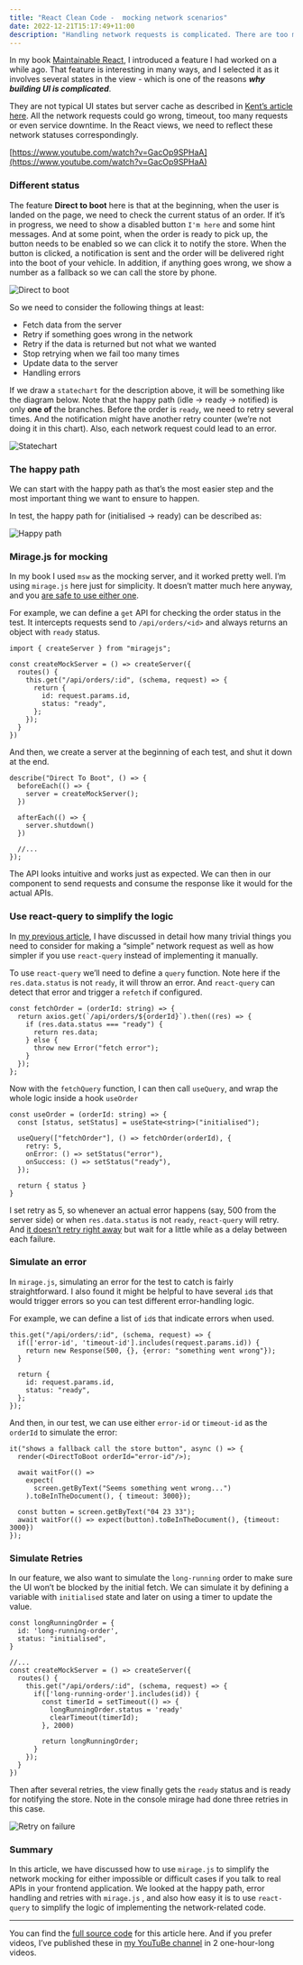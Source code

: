 ```yaml
---
title: "React Clean Code -  mocking network scenarios"
date: 2022-12-21T15:17:49+11:00
description: "Handling network requests is complicated. There are too many cases you have to consider on top of the asynchronised process. And testing these code can be even more challenging. I'll demonstrate how to use mirage.js to simplify the network mocking process, as well as how to use react-query to implement the application."
---
```


In my book [Maintainable React](https://leanpub.com/maintainable-react), I introduced a feature I had worked on a while ago. That feature is interesting in many ways, and I selected it as it involves several states in the view - which is one of the reasons ***why building UI is complicated***.

They are not typical UI states but server cache as described in [Kent’s article here](https://kentcdodds.com/blog/application-state-management-with-react#server-cache-vs-ui-state). All the network requests could go wrong, timeout, too many requests or even service downtime. In the React views, we need to reflect these network statuses correspondingly.

[https://www.youtube.com/watch?v=GacOp9SPHaA](https://www.youtube.com/watch?v=GacOp9SPHaA)

### Different status

The feature **Direct to boot** here is that at the beginning, when the user is landed on the page, we need to check the current status of an order. If it’s in progress, we need to show a disabled button `I'm here` and some hint messages. And at some point, when the order is ready to pick up, the button needs to be enabled so we can click it to notify the store. When the button is clicked, a notification is sent and the order will be delivered right into the boot of your vehicle. In addition, if anything goes wrong, we show a number as a fallback so we can call the store by phone.

![Direct to boot](/posts/images/react-clean-code-network-mocking/direct-to-boot.png)

So we need to consider the following things at least:

- Fetch data from the server
- Retry if something goes wrong in the network
- Retry if the data is returned but not what we wanted
- Stop retrying when we fail too many times
- Update data to the server
- Handling errors

If we draw a `statechart` for the description above, it will be something like the diagram below. Note that the happy path (idle → ready → notified) is only **one of** the branches. Before the order is `ready`, we need to retry several times. And the notification might have another retry counter (we’re not doing it in this chart). Also, each network request could lead to an error.

![Statechart](/posts/images/react-clean-code-network-mocking/statechart.png)

### The happy path

We can start with the happy path as that’s the most easier step and the most important thing we want to ensure to happen.

In test, the happy path for (initialised → ready) can be described as:

![Happy path](/posts/images/react-clean-code-network-mocking/first-test.png)

### Mirage.js for mocking

In my book I used `msw` as the mocking server, and it worked pretty well. I’m using `mirage.js` here just for simplicity. It doesn’t matter much here anyway, and you [are safe to use either one](https://miragejs.com/docs/comparison-with-other-tools/).

For example, we can define a `get` API for checking the order status in the test. It intercepts requests send to `/api/orders/<id>` and always returns an object with `ready` status. 

```tsx
import { createServer } from "miragejs";

const createMockServer = () => createServer({
  routes() {
    this.get("/api/orders/:id", (schema, request) => {
      return {
        id: request.params.id,
        status: "ready",
      };
    });
  }
})
```

And then, we create a server at the beginning of each test, and shut it down at the end.

```tsx
describe("Direct To Boot", () => {
  beforeEach(() => {
    server = createMockServer();
  })

  afterEach(() => {
    server.shutdown()
  })

  //...
});
```

The API looks intuitive and works just as expected. We can then in our component to send requests and consume the response like it would for the actual APIs.

### Use react-query to simplify the logic

In [my previous article](https://itnext.io/the-pragmatic-guide-to-react-network-programming-c6f9de9962ed), I have discussed in detail how many trivial things you need to consider for making a “simple” network request as well as how simpler if you use `react-query` instead of implementing it manually.

To use `react-query` we’ll need to define a `query` function. Note here if the `res.data.status` is not `ready`, it will throw an error. And `react-query` can detect that error and trigger a `refetch` if configured.

```tsx
const fetchOrder = (orderId: string) => {
  return axios.get(`/api/orders/${orderId}`).then((res) => {
    if (res.data.status === "ready") {
      return res.data;
    } else {
      throw new Error("fetch error");
    }
  });
};
```

Now with the `fetchQuery` function, I can then call `useQuery`, and wrap the whole logic inside a hook `useOrder`

```tsx
const useOrder = (orderId: string) => {
  const [status, setStatus] = useState<string>("initialised");

  useQuery(["fetchOrder"], () => fetchOrder(orderId), {
    retry: 5,
    onError: () => setStatus("error"),
    onSuccess: () => setStatus("ready"),
  });

  return { status }
}
```

I set retry as 5, so whenever an actual error happens (say, 500 from the server side) or when `res.data.status` is not `ready`, `react-query` will retry. And [it doesn’t retry right away](https://tanstack.com/query/v4/docs/react/guides/query-retries#retry-delay) but wait for a little while as a delay between each failure.

### Simulate an error

In `mirage.js`, simulating an error for the test to catch is fairly straightforward. I also found it might be helpful to have several `id`s that would trigger errors so you can test different error-handling logic.

For example, we can define a list of `id`s that indicate errors when used. 

```tsx
this.get("/api/orders/:id", (schema, request) => {
  if(['error-id', 'timeout-id'].includes(request.params.id)) {
    return new Response(500, {}, {error: "something went wrong"});
  }
  
  return {
    id: request.params.id,
    status: "ready",
  };
});
```

And then, in our test, we can use either `error-id` or `timeout-id` as the `orderId` to simulate the error:

```tsx
it("shows a fallback call the store button", async () => {
  render(<DirectToBoot orderId="error-id"/>);

  await waitFor(() =>
    expect(
      screen.getByText("Seems something went wrong...")
    ).toBeInTheDocument(), { timeout: 3000});

  const button = screen.getByText("04 23 33");
  await waitFor(() => expect(button).toBeInTheDocument(), {timeout: 3000})
});
```

### Simulate Retries

In our feature, we also want to simulate the `long-running` order to make sure the UI won’t be blocked by the initial fetch. We can simulate it by defining a variable with `initialised` state and later on using a timer to update the value.

```tsx
const longRunningOrder = {
  id: 'long-running-order',
  status: "initialised",
}

//...
const createMockServer = () => createServer({
  routes() {
    this.get("/api/orders/:id", (schema, request) => {
      if(['long-running-order'].includes(id)) {
        const timerId = setTimeout(() => {
          longRunningOrder.status = 'ready'
          clearTimeout(timerId);
        }, 2000)

        return longRunningOrder;
      }
    });
  }
})
```

 

Then after several retries, the view finally gets the `ready` status and is ready for notifying the store. Note in the console mirage had done three retries in this case.

![Retry on failure](/posts/images/react-clean-code-network-mocking/retry-on-failure.png)

### Summary

In this article, we have discussed how to use `mirage.js` to simplify the network mocking for either impossible or difficult cases if you talk to real APIs in your frontend application. We looked at the happy path, error handling and retries with `mirage.js` , and also how easy it is to use `react-query` to simplify the logic of implementing the network-related code.

---

You can find the [full source code](https://github.com/abruzzi/direct-to-boot) for this article here. And if you prefer videos, I’ve published these in [my YouTuBe channel](https://www.youtube.com/@icodeit.juntao) in 2 one-hour-long videos. 

